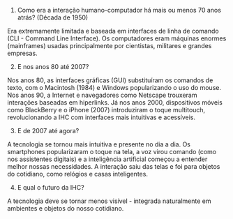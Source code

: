 1. Como era a interação humano-computador há mais ou menos 70 anos atrás? (Década de 1950)

Era extremamente limitada e baseada em interfaces de linha de comando (CLI - Command Line Interface). Os computadores eram máquinas enormes (mainframes) usadas principalmente por cientistas, militares e grandes empresas.

2. E nos anos 80 até 2007?

Nos anos 80, as interfaces gráficas (GUI) substituíram os comandos de texto, com o Macintosh (1984) e Windows popularizando o uso do mouse. Nos anos 90, a Internet e navegadores como Netscape trouxeram interações baseadas em hiperlinks. Já nos anos 2000, dispositivos móveis como BlackBerry e o iPhone (2007) introduziram o toque multitouch, revolucionando a IHC com interfaces mais intuitivas e acessíveis.

3. E de 2007 até agora?

A tecnologia se tornou mais intuitiva e presente no dia a dia. Os smartphones popularizaram o toque na tela, a voz virou comando (como nos assistentes digitais) e a inteligência artificial começou a entender melhor nossas necessidades. A interação saiu das telas e foi para objetos do cotidiano, como relógios e casas inteligentes.

4. E qual o futuro da IHC?

A tecnologia deve se tornar menos visível - integrada naturalmente em ambientes e objetos do nosso cotidiano. 
